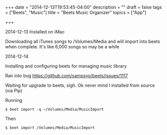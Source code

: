 +++
date = "2014-12-13T19:53:45-04:00"
description = ""
draft = false
tags = ["Beets", "Music"]
title = "Beets Music Organizer"
topics = ["App"]

+++

2014-12-13 Installed on iMac

Downloading all iTunes songs to /Volumes/Media and will import into beets when complete. It's like 6,000 songs so may be a while

2014-12-14

Installing and configuring beets for managing music library

Ran into bug https://github.com/sampsyo/beets/issues/1117

Waiting for upgrade to beets, sigh. Ok never mind I installed from source (via Pip)

Running

```
$ beet import -q ~/Volumes/Media/MusicImport
```

Then

```
$ beet import /Volumes/Media/MusicImport
```
